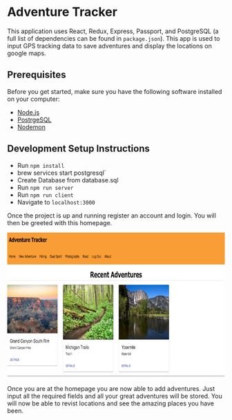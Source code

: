 # Adventure Tracker
This application uses React, Redux, Express, Passport, and PostgreSQL (a full list of dependencies can be found in `package.json`). This app is used to input GPS tracking data to save adventures and display the locations on google maps. 

## Prerequisites

Before you get started, make sure you have the following software installed on your computer:

- [Node.js](https://nodejs.org/en/)
- [PostrgeSQL](https://www.postgresql.org/)
- [Nodemon](https://nodemon.io/)




## Development Setup Instructions

* Run `npm install`
* brew services start postgresql`
* Create Database from database.sql
* Run `npm run server`
* Run `npm run client`
* Navigate to `localhost:3000`


Once the project is up and running register an account and login. You will then be greeted with this homepage. 


![comments](wireframes/AdventureTracker2.png)

Once you are at the homepage you are now able to add adventures. Just input all the required fields and all your great adventures will be stored. You will now be able to revist locations and see the amazing places you have been. 










